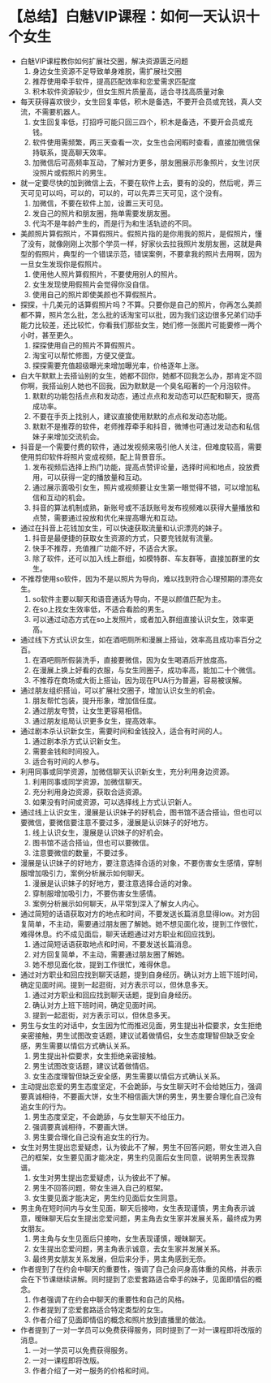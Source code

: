 # 【总结】白魅VIP课程：如何一天认识十个女生

-   白魅VIP课程教你如何扩展社交圈，解决资源匮乏问题
    1.  身边女生资源不足导致单身难脱，需扩展社交圈
    2.  推荐使用牵手软件，提高匹配效率和恋爱需求匹配度
    3.  积木软件资源较少，但女生照片质量高，适合寻找高质量对象
-   每天获得喜欢很少，女生回复率低，积木是备选，不要开会员或充钱，真人交流，不需要机器人。
    1.  女生回复率低，打招呼可能只回三四个，积木是备选，不要开会员或充钱。
    2.  软件使用需频繁，两三天查看一次，女生也会闲暇时查看，直接加微信保持联系，提高聊天效率。
    3.  加微信后可高频率互动，了解对方更多，朋友圈展示形象照片，女生讨厌没照片或假照片的男生。
-   就一定要尽快的加到微信上去，不要在软件上去，要有的没的，然后呢，弄三天可见可以吗，可以的，可以的，可以先弄三天可见，这个没有。
    1.  加微信，不要在软件上加，设置三天可见。
    2.  发自己的照片和朋友圈，拖单需要发朋友圈。
    3.  代沟不是年龄产生的，而是行为和生活轨迹的不同。
-   美颜照片算假照片，不算假照片。假照片指的是你用我的照片，是假照片，懂了没有，就像刚刚上次那个学员一样，好家伙去拉我照片发朋友圈，这就是典型的假照片，典型的一个错误示范，错误案例，不要拿我的照片去用啊，因为一旦女生发现你是假照片。
    1.  使用他人照片算假照片，不要使用别人的照片。
    2.  女生发现使用假照片会觉得你没自信。
    3.  使用自己的照片即使美颜也不算假照片。
-   探探，十几美元的话算假照片吗？不算。只要你是自己的照片，你再怎么美颜都不算，照片怎么批，怎么批的话淘宝可以批，因为我们这边很多兄弟们动手能力比较差，还比较忙，你看我们那些女生，她们修一张图片可能要修一两个小时，甚至更久。
    1.  探探使用自己的照片不算假照片。
    2.  淘宝可以帮忙修图，方便又便宜。
    3.  探探需要充值超级曝光来增加曝光率，价格逐年上涨。
-   白大午默默上去搭讪别的女生，她都不回你，她都不回我怎么办，那肯定不回你啊，我搭讪别人她也不回我，因为默默是一个臭名昭著的一个月泡软件。
    1.  默默的功能包括点点和发动态，通过点点和发动态可以匹配和聊天，提高成功率。
    2.  不要在手页上找别人，建议直接使用默默的点点和发动态功能。
    3.  默默不是推荐的软件，老师推荐牵手和抖音，微博也可通过发动态和私信妹子来增加交流机会。
-   抖音是一个需要付费的软件，通过发视频来吸引他人关注，但难度较高，需要使用剪印软件将照片变成视频，配上背景音乐。
    1.  发布视频后选择上热门功能，提高点赞评论量，选择时间和地点，投放费用，可以获得一定的播放量和互动。
    2.  通过展示面吸引女生，照片或视频要让女生第一眼觉得不错，可以增加私信和互动的机会。
    3.  抖音的算法机制成熟，新账号或不活跃账号发布视频难以获得大量播放和点赞，需要通过投放和优化来提高曝光和互动。
-   通过在抖音上花钱加女生，可以快速获取流量和认识漂亮的妹子。
    1.  抖音是最便捷的获取女生资源的方式，只要充钱就有流量。
    2.  快手不推荐，充值推广功能不好，不适合大家。
    3.  除了软件，还可以加入线上群组，如模特群、车友群等，直接加群里的女生。
-   不推荐使用so软件，因为不是以照片为导向，难以找到符合心理预期的漂亮女生。
    1.  so软件主要以聊天和语音通话为导向，不是以颜值匹配为主。
    2.  在so上找女生效率低，不适合看脸的男生。
    3.  可以通过动态方式在so上发照片，或者加入群组直接认识女生，效率更高。
-   通过线下方式认识女生，如在酒吧厕所和漫展上搭讪，效率高且成功率百分之百。
    1.  在酒吧厕所假装洗手，直接要微信，因为女生喝酒后开放度高。
    2.  在漫展上换上好看的衣服，与女生同圈子，成功率高，能加二十个微信。
    3.  不推荐在商场或大街上搭讪，因为现在PUA行为普遍，容易被误解。
-   通过朋友组织搭讪，可以扩展社交圈子，增加认识女生的机会。
    1.  朋友帮忙包装，提升形象，增加信任度。
    2.  通过朋友夸赞，让女生更容易相信。
    3.  通过朋友组局认识更多女生，提高效率。
-   通过剧本杀认识新女生，需要时间和金钱投入，适合有时间的人。
    1.  通过剧本杀方式认识新女生。
    2.  需要金钱和时间投入。
    3.  适合有时间的人参与。
-   利用同事或同学资源，加微信聊天认识新女生，充分利用身边资源。
    1.  利用同事或同学资源，加微信聊天。
    2.  充分利用身边资源，获取合适资源。
    3.  如果没有时间或资源，可以选择线上方式认识新人。
-   通过线上认识女生，漫展是认识妹子的好机会，图书馆不适合搭讪，但也可以要微信，要微信要注意不要过多，漫展是认识妹子的好地方。
    1.  线上认识女生，漫展是认识妹子的好机会。
    2.  图书馆不适合搭讪，但也可以要微信。
    3.  注意要微信的数量，不要过多。
-   漫展是认识妹子的好地方，要注意选择合适的对象，不要伤害女生感情，穿制服增加吸引力，案例分析展示如何聊天。
    1.  漫展是认识妹子的好地方，要注意选择合适的对象。
    2.  穿制服增加吸引力，不要伤害女生感情。
    3.  案例分析展示如何聊天，从平常到深入了解女人内心。
-   通过简短的话语获取对方的地点和时间，不要发送长篇消息显得low。对方回复简单，不主动，需要通过朋友圈了解她。她不想见面化妆，提到工作很忙，难得休息。约不成见面后，聊天话题通过对方职业和回应找到。
    1.  通过简短话语获取地点和时间，不要发送长篇消息。
    2.  对方回复简单，不主动，需要通过朋友圈了解她。
    3.  她不想见面化妆，提到工作很忙，难得休息。
-   通过对方职业和回应找到聊天话题，提到自身经历。确认对方上班下班时间，确定见面时间。提到一起逛街，对方表示可以，但休息多天。
    1.  通过对方职业和回应找到聊天话题，提到自身经历。
    2.  确认对方上班下班时间，确定见面时间。
    3.  提到一起逛街，对方表示可以，但休息多天。
-   男生与女生的对话中，女生因为忙而推迟见面，男生提出补偿要求，女生拒绝亲密接触，男生试图改变话题，建议试着做情侣，女生态度理智但缺乏安全感，男生需要以情侣方式确认关系。
    1.  男生提出补偿要求，女生拒绝亲密接触。
    2.  男生试图改变话题，建议试着做情侣。
    3.  女生态度理智但缺乏安全感，男生需要以情侣方式确认关系。
-   主动提出恋爱的男生态度坚定，不会跪舔，与女生聊天时不会给她压力，强调要真诚相待，不要画大饼，女生不相信画大饼的男生，男生要合理化自己没有追女生的行为。
    1.  男生态度坚定，不会跪舔，与女生聊天不给压力。
    2.  强调要真诚相待，不要画大饼。
    3.  男生要合理化自己没有追女生的行为。
-   女生对男生提出恋爱疑虑，认为彼此不了解，男生不回答问题，带女生进入自己的框架，女生要见面才能决定，男生约见面后女生同意，说明男生表现靠谱。
    1.  女生对男生提出恋爱疑虑，认为彼此不了解。
    2.  男生不回答问题，带女生进入自己的框架。
    3.  女生要见面才能决定，男生约见面后女生同意。
-   男主角在短时间内与女生见面，聊天后接吻，女生表现谨慎，男主角表示诚意，暧昧聊天后女生提出恋爱问题，男主角去女生家并发展关系，最终成为男女朋友。
    1.  男主角与女生见面后只接吻，女生表现谨慎，暧昧聊天。
    2.  女生提出恋爱问题，男主角表示诚意，去女生家并发展关系。
    3.  最终男女朋友关系发展，但后来分手，男主角感到无奈。
-   作者提到了在约会中聊天的重要性，强调了自己会问身高体重的风格，并表示会在下节课继续讲解。同时提到了恋爱套路适合牵手的妹子，见面即情侣的概念。
    1.  作者强调了在约会中聊天的重要性和自己的风格。
    2.  作者提到了恋爱套路适合特定类型的女生。
    3.  作者介绍了见面即情侣的概念和照片放到直播里的做法。
-   作者提到了一对一学员可以免费获得服务，同时提到了一对一课程即将改版的消息。
    1.  一对一学员可以免费获得服务。
    2.  一对一课程即将改版。
    3.  作者介绍了一对一服务的价格和时间。